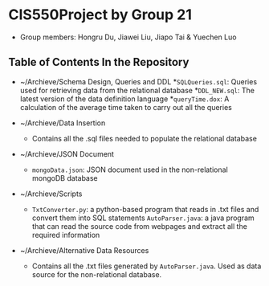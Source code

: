 # CIS550Project by Group 21
* Group members: Hongru Du, Jiawei Liu, Jiapo Tai & Yuechen Luo

## Table of Contents In the Repository
* ~/Archieve/Schema Design, Queries and DDL
  *`SQLQueries.sql`: Queries used for retrieving data from the relational database
  *`DDL_NEW.sql`: The latest version of the data definition language
  *`queryTime.dox`: A calculation of the average time taken to carry out all the queries

* ~/Archieve/Data Insertion
  * Contains all the .sql files needed to populate the relational database

* ~/Archieve/JSON Document
  * `mongoData.json`: JSON document used in the non-relational mongoDB database

* ~/Archieve/Scripts
  * `TxtConverter.py`: a python-based program that reads in .txt files and convert them into SQL statements
   `AutoParser.java`: a java program that can read the source code from webpages and extract all the required information

* ~/Archieve/Alternative Data Resources
  * Contains all the .txt files generated by `AutoParser.java`. Used as data source for the non-relational database.
